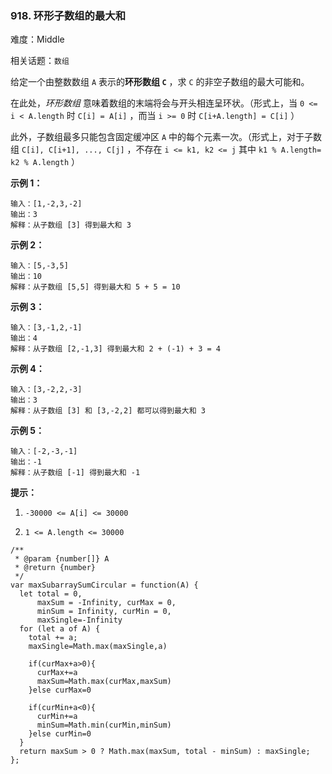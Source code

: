### 918. 环形子数组的最大和

难度：Middle

相关话题：`数组`

给定一个由整数数组  `A` 表示的**环形数组  `C`** ，求  `C` 的非空子数组的最大可能和。



在此处，*环形数组* 意味着数组的末端将会与开头相连呈环状。（形式上，当 `0 <= i < A.length` 时 `C[i] = A[i]` ，而当 `i >= 0` 时 `C[i+A.length] = C[i]` ）



此外，子数组最多只能包含固定缓冲区  `A` 中的每个元素一次。（形式上，对于子数组 `C[i], C[i+1], ..., C[j]` ，不存在 `i <= k1, k2 <= j` 其中 `k1 % A.length= k2 % A.length` ）







**示例 1：** 



```
输入：[1,-2,3,-2]
输出：3
解释：从子数组 [3] 得到最大和 3
```


**示例 2：** 



```
输入：[5,-3,5]
输出：10
解释：从子数组 [5,5] 得到最大和 5 + 5 = 10
```


**示例 3：** 



```
输入：[3,-1,2,-1]
输出：4
解释：从子数组 [2,-1,3] 得到最大和 2 + (-1) + 3 = 4
```


**示例 4：** 



```
输入：[3,-2,2,-3]
输出：3
解释：从子数组 [3] 和 [3,-2,2] 都可以得到最大和 3
```


**示例 5：** 



```
输入：[-2,-3,-1]
输出：-1
解释：从子数组 [-1] 得到最大和 -1
```






**提示：** 




1.  `-30000 <= A[i] <= 30000` 

2.  `1 <= A.length <= 30000` 




```
/**
 * @param {number[]} A
 * @return {number}
 */
var maxSubarraySumCircular = function(A) {
  let total = 0, 
      maxSum = -Infinity, curMax = 0, 
      minSum = Infinity, curMin = 0,
      maxSingle=-Infinity
  for (let a of A) {
    total += a;
    maxSingle=Math.max(maxSingle,a)
    
    if(curMax+a>0){
      curMax+=a
      maxSum=Math.max(curMax,maxSum)
    }else curMax=0

    if(curMin+a<0){
      curMin+=a
      minSum=Math.min(curMin,minSum)
    }else curMin=0   
  }
  return maxSum > 0 ? Math.max(maxSum, total - minSum) : maxSingle;
};
```


